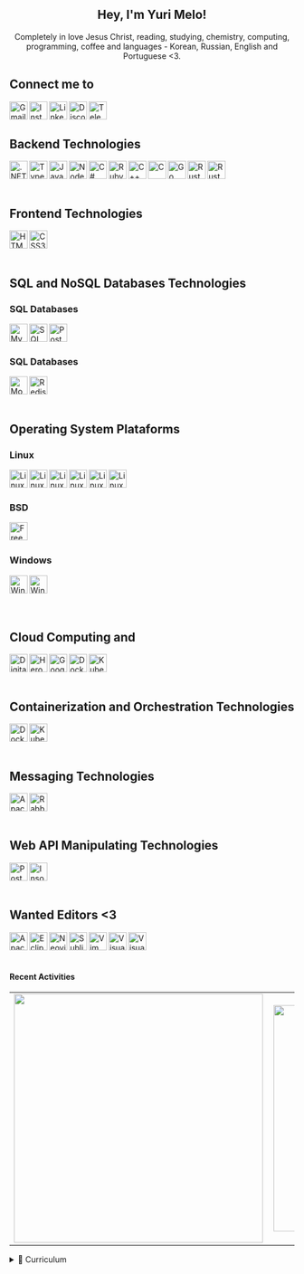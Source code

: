 ﻿<h2 align="center">Hey, I'm Yuri Melo!</h2>

<p align="center">Completely in love Jesus Christ, reading, studying, chemistry, computing, programming, coffee and languages - Korean, Russian, English and Portuguese <3.</b> </p>

<h2>Connect me to</h2>

<a href="mailto:yurifullstack@gmail.com"><img target="_black" align="left" alt="Gmail" height="32px" src="https://img.shields.io/badge/-Gmail-c14438?style=for-the-badge&logo=Gmail&logoColor=white"/></a>
<a href="https://www.instagram.com/oyuridsm/"><img align="left" alt="Instagram" height="32px" src="https://img.shields.io/badge/Instagram-E4405F?style=for-the-badge&logo=instagram&logoColor=white"/></a>
<a href="https://www.linkedin.com/in/yuridsm/"><img align="left" alt="LinkedIn" height="32px" src="https://img.shields.io/badge/LinkedIn-0077B5?style=for-the-badge&logo=linkedin&logoColor=white"/></a>
<a href="https://discordapp.com/users/730026893600096278"><img align="left" alt="Discord" height="32px" src="https://img.shields.io/badge/Discord-5865F2?style=for-the-badge&logo=discord&logoColor=white"/></a>
<a href="https://t.me/oyuridsm"><img align="left" alt="Telegram" height="32px" src="https://img.shields.io/badge/Telegram-2CA5E0?style=for-the-badge&logo=telegram&logoColor=white"/></a>

<br/>
<br/>

<h2>Backend Technologies</h2>

<img align="left" alt=".NET" height="32px" src="https://img.shields.io/badge/.NET-5C2D91?style=for-the-badge&logo=.net&logoColor=white"/>
<img align="left" alt="Typescript" height="32px" src="https://img.shields.io/badge/TypeScript-007ACC?style=for-the-badge&logo=typescript&logoColor=white"/>
<img align="left" alt="Javascript" height="32px" src="https://img.shields.io/badge/JavaScript-323330?style=for-the-badge&logo=javascript&logoColor=F7DF1E">
<img align="left" alt="NodeJS" height="32px" src="https://img.shields.io/badge/Node.js-43853D?style=for-the-badge&logo=node.js&logoColor=white">
<img align="left" alt="C#" height="32px" src="https://img.shields.io/badge/C%23-239120?style=for-the-badge&logo=c-sharp&logoColor=white">
<img align="left" alt="Ruby" height="32px" src="https://img.shields.io/badge/Ruby-CC342D?style=for-the-badge&logo=ruby&logoColor=white">
<img align="left" alt="C++" height="32px" src="https://img.shields.io/badge/C%2B%2B-00599C?style=for-the-badge&logo=c%2B%2B&logoColor=white">
<img align="left" alt="C" height="32px" src="https://img.shields.io/badge/C-00599C?style=for-the-badge&logo=c&logoColor=white">
<img align="left" alt="Go" height="32px" src="https://img.shields.io/badge/Go-00ADD8?style=for-the-badge&logo=go&logoColor=white">
<img align="left" alt="Rust" height="32px" src="https://img.shields.io/badge/Rust-black?style=for-the-badge&logo=rust&logoColor=#E57324">
<img align="left" alt="Rust" height="32px" src="https://img.shields.io/badge/Express.js-000000?style=for-the-badge&logo=express&logoColor=white">
<br/>
<br/>
<br/>

<h2>Frontend Technologies</h2>

<img align="left" alt="HTML5" height="32px" src="https://img.shields.io/badge/HTML5-E34F26?style=for-the-badge&logo=html5&logoColor=white"/>
<img align="left" alt="CSS3" height="32px" src="https://img.shields.io/badge/CSS3-1572B6?style=for-the-badge&logo=css3&logoColor=white"/>

<br/>
<br/>
<br/>

<h2>SQL and NoSQL Databases Technologies</h2>

<h3>SQL Databases</h3>
<img align="left" alt="MySQL" height="32px" src="https://img.shields.io/badge/MySQL-005C84?style=for-the-badge&logo=mysql&logoColor=white"/>
<img align="left" alt="SQL Server" height="32px" src="https://img.shields.io/badge/Microsoft%20SQL%20Server-CC2927?style=for-the-badge&logo=microsoft%20sql%20server&logoColor=white"/>
<img align="left" alt="PostgreSQL" height="32px" src="https://img.shields.io/badge/PostgreSQL-316192?style=for-the-badge&logo=postgresql&logoColor=white"/>
<br/>
<br/>
<h3>SQL Databases</h3>
<img align="left" alt="MongoDB" height="32px" src="https://img.shields.io/badge/MongoDB-4EA94B?style=for-the-badge&logo=mongodb&logoColor=white"/>
<img align="left" alt="Redis" height="32px" src="https://img.shields.io/badge/redis-%23DD0031.svg?&style=for-the-badge&logo=redis&logoColor=white"/>

<br/>
<br/>
<br/>

<h2>Operating System Plataforms</h2>

<h3>Linux</h3>
<img align="left" alt="Linux" height="32px" src="https://img.shields.io/badge/Linux-FCC624?style=for-the-badge&logo=linux&logoColor=black">
<img align="left" alt="Linux Deepin" height="32px" src="https://img.shields.io/badge/Deepin-007CFF?style=for-the-badge&logo=deepin&logoColor=white"/>
<img align="left" alt="Linux Elementary OS" height="32px" src="https://img.shields.io/badge/Elementary%20OS-64BAFF?style=for-the-badge&logo=elementary&logoColor=white"/>
<img align="left" alt="Linux Mint" height="32px" src="https://img.shields.io/badge/Linux_Mint-87CF3E?style=for-the-badge&logo=linux-mint&logoColor=white"/>
<img align="left" alt="Linux Manjaro" height="32px" src="https://img.shields.io/badge/manjaro-35BF5C?style=for-the-badge&logo=manjaro&logoColor=white">
<img align="left" alt="Linux Ubuntu" height="32px" src="https://img.shields.io/badge/Ubuntu-E95420?style=for-the-badge&logo=ubuntu&logoColor=white">
<br/>
<br/>

<h3>BSD</h3>
<img align="left" alt="FreeBSD" height="32px" src="https://img.shields.io/badge/freebsd-AB2B28?style=for-the-badge&logo=freebsd&logoColor=white">
<br/>
<br/>

<h3>Windows</h3>
<img align="left" alt="Windows 10" height="32px" src="https://img.shields.io/badge/Windows-0078D6?style=for-the-badge&logo=windows&logoColor=white">
<img align="left" alt="Windows XP" height="32px" src="https://img.shields.io/badge/Windows_XP-003399?style=for-the-badge&logo=windows-xp&logoColor=white">
<br/>

<br/>
<br/>
<br/>

<h2>Cloud Computing and </h2>
<img align="left" alt="Digital Ocean" height="32px" src="https://img.shields.io/badge/Digital_Ocean-0080FF?style=for-the-badge&logo=DigitalOcean&logoColor=white"/>
<img align="left" alt="Heroku" height="32px" src="https://img.shields.io/badge/Heroku-430098?style=for-the-badge&logo=heroku&logoColor=white"/>
<img align="left" alt="Google Cloud Platform" height="32px" src="https://img.shields.io/badge/Google_Cloud-4285F4?style=for-the-badge&logo=google-cloud&logoColor=white"/>
<img align="left" alt="Docker" height="32px" src="https://img.shields.io/badge/Docker-2CA5E0?style=for-the-badge&logo=docker&logoColor=white"/>
<img align="left" alt="Kubernetes" height="32px" src="https://img.shields.io/badge/kubernetes-326ce5.svg?&style=for-the-badge&logo=kubernetes&logoColor=white"/>

<br/>
<br/>
<br/>

<h2>Containerization and Orchestration Technologies</h2>
<img align="left" alt="Docker" height="32px" src="https://img.shields.io/badge/Docker-2CA5E0?style=for-the-badge&logo=docker&logoColor=white"/>
<img align="left" alt="Kubernetes" height="32px" src="https://img.shields.io/badge/kubernetes-326ce5.svg?&style=for-the-badge&logo=kubernetes&logoColor=white"/>

<br/>
<br/>
<br/>

<h2>Messaging Technologies</h2>

<img align="left" alt="Apache kafka" height="32px" src="https://img.shields.io/badge/Apache_Kafka-231F20?style=for-the-badge&logo=apache-kafka&logoColor=white"/>
<img align="left" alt="RabbitMQ" height="32px" src="https://img.shields.io/badge/rabbitmq-%23FF6600.svg?&style=for-the-badge&logo=rabbitmq&logoColor=white"/>
<br/>
<br/>
<br/>

<h2>Web API Manipulating Technologies</h2>

<img align="left" alt="Postman" height="32px" src="https://img.shields.io/badge/Postman-FF6C37?style=for-the-badge&logo=Postman&logoColor=white"/>
<img align="left" alt="Insomnia" height="32px" src="https://img.shields.io/badge/Insomnia-5849be?style=for-the-badge&logo=Insomnia&logoColor=white"/>
<br/>
<br/>
<br/>

<h2>Wanted Editors <3</h2>

<img align="left" alt="Apache Netbeans" height="32px" src="https://img.shields.io/badge/apache%20netbeans-1B6AC6?style=for-the-badge&logo=apache%20netbeans%20IDE&logoColor=white"/>
<img align="left" alt="Eclipse" height="32px" src="https://img.shields.io/badge/Eclipse-2C2255?style=for-the-badge&logo=eclipse&logoColor=white"/>
<img align="left" alt="Neovim" height="32px" src="https://img.shields.io/badge/NeoVim-%2357A143.svg?&style=for-the-badge&logo=neovim&logoColor=white"/>
<img align="left" alt="Sublime Text" height="32px" src="https://img.shields.io/badge/sublime_text-%23575757.svg?&style=for-the-badge&logo=sublime-text&logoColor=important"/>
<img align="left" alt="Vim" height="32px" src="https://img.shields.io/badge/VIM-%2311AB00.svg?&style=for-the-badge&logo=vim&logoColor=white"/>
<img align="left" alt="Visual Studio" height="32px" src="https://img.shields.io/badge/Visual_Studio-5C2D91?style=for-the-badge&logo=visual%20studio&logoColor=white"/>
<img align="left" alt="Visual Studio Code" height="32px" src="https://img.shields.io/badge/Visual_Studio_Code-0078D4?style=for-the-badge&logo=visual%20studio%20code&logoColor=white"/>
<br/>
<br/>
<br/>

#### Recent Activities
<center>
<table>
  <tr>
    <td><img width="440px" align="left" src="https://github-readme-stats.vercel.app/api/top-langs/?username=yuridsm&langs_count=18&layout=compact&theme=blueberry" /></td>
    <td><img width="400px" align="left" src="https://github-readme-stats.vercel.app/api?username=yuridsm&theme=blueberry&show_icons=true&count_private=true&include_all_commits=true&hide_title=true" /></td>
  </tr>  
</table>
</center>

<details>
    <summary>📃 Curriculum</summary>

## Education

- 📖 **Computing Technician**
    
    📆 2013 - 2017

    📍 **Federal Institute of Alagoas** - Arapiraca, Alagoas, Brasil

- 📖 **Petroleum and Gas Engineering**
    
    📆 2018 - 2019

    📍 **Federal University of Alagoas** - Maceió, Alagoas, Brasil [Move to C.E.]


- 📖 **Chemical Engineering**
    
    📆 2019 - 201?

    📍 **Federal University of Alagoas** - Maceió, Alagoas, Brasil

## Experience

- 👨‍💻 Matlab Developer in Federal University of Alagoas

    📆 jan 2018 - 2019
   
- 👨‍💻 Backend Developer

    📆 jan 2020 - 202?

    📍 **PlusSoft** - Arapiraca, Alagoas, Brasil
    Working with TypeScript

- 👨‍💻 Intelitrader

    📆 Oct 2020 - 202?
    Working with C#

</details>



<!--
**yuridsm/yuridsm** is a ✨ _special_ ✨ repository because its `README.md` (this file) appears on your GitHub profile.

Here are some ideas to get you started:

- 🔭 I’m currently working on ...
- 🌱 I’m currently learning ...
- 👯 I’m looking to collaborate on ...
- 🤔 I’m looking for help with ...
- 💬 Ask me about ...
- 📫 How to reach me: ...
- 😄 Pronouns: ...
- ⚡ Fun fact: ...
-->

[twitter]: https://twitter.com/Eu_YuriMelo
[gmail]: mailto:yurifullstack@gmailcom
[instagram]: https://www.instagram.com/yuri_eq
